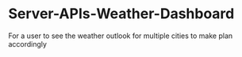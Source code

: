 # Server-APIs-Weather-Dashboard
For a user to see the weather outlook for multiple cities to make plan accordingly
